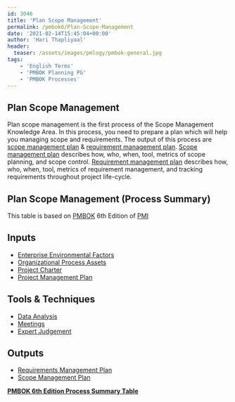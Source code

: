 ```yaml
---
id: 3046   
title: 'Plan Scope Management'
permalink: /pmbok6/Plan-Scope-Management
date: '2021-02-14T15:45:04+00:00'
author: 'Hari Thapliyaal'
header:
  teaser: /assets/images/pmlogy/pmbok-general.jpg
tags:
    - 'English Terms'
    - 'PMBOK Planning PG'
    - 'PMBOK Processes'
---
```


## Plan Scope Management

Plan scope management is the first process of the Scope Management Knowledge Area. In this process, you need to prepare a plan which will help you managing scope and requirements. The output of this process are [scope management plan](/pmbok6/scope-management-plan) & [requirement management plan](/pmbok6/requirement-management-plan). [Scope management plan](/pmbok6/Scope-management-plan) describes how, who, when, tool, metrics of scope planning, and scope control. [Requirement management plan](/pmbok6/Requirement-management-plan) describes how, who, when, tool, metrics of requirement management, and tracking requirements throughout project life-cycle.

## Plan Scope Management (Process Summary)

This table is based on [PMBOK](https://www.pmi.org/pmbok-guide-standards) 6th Edition of [PMI](https://www.pmi.org/)

## **Inputs**

- [Enterprise Environmental Factors](/pmbok6/enterprise-environmental-factors)
- [Organizational Process Assets](/pmbok6/organizational-process-assets)
- [Project Charter](/pmbok6/project-charter)
- [Project Management Plan](/pmbok6/project-management-plan)

## **Tools &amp; Techniques**

- [Data Analysis](/pmbok6/data-analysis)
- [Meetings](/pmbok6/meetings)
- [Expert Judgement](/pmbok6/expert-judgement)

## **Outputs**

- [Requirements Management Plan](/pmbok6/requirements-management-plan)
- [Scope Management Plan](/pmbok6/scope-management-plan)

**[PMBOK 6th Edition Process Summary Table](process-groups-and-processes-in-pmbok6/)**